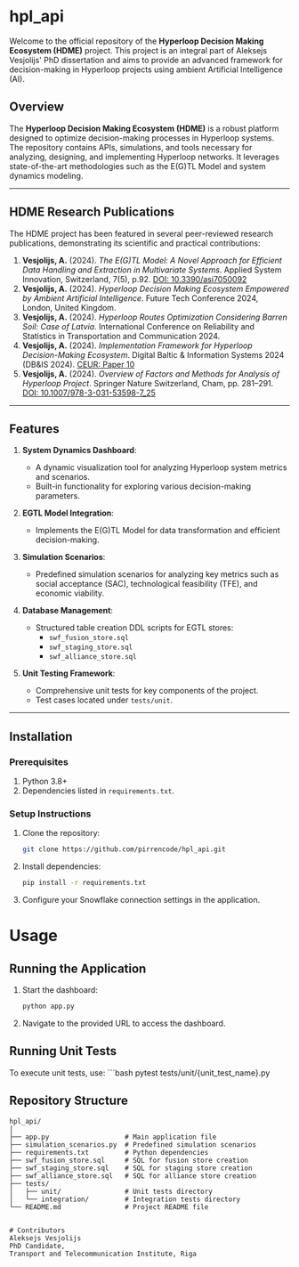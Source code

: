 # hpl_api

Welcome to the official repository of the **Hyperloop Decision Making Ecosystem (HDME)** project. This project is an integral part of Aleksejs Vesjolijs' PhD dissertation and aims to provide an advanced framework for decision-making in Hyperloop projects using ambient Artificial Intelligence (AI).

## Overview

The **Hyperloop Decision Making Ecosystem (HDME)** is a robust platform designed to optimize decision-making processes in Hyperloop systems. The repository contains APIs, simulations, and tools necessary for analyzing, designing, and implementing Hyperloop networks. It leverages state-of-the-art methodologies such as the E(G)TL Model and system dynamics modeling.

---

## HDME Research Publications

The HDME project has been featured in several peer-reviewed research publications, demonstrating its scientific and practical contributions:

1. **Vesjolijs, A.** (2024). *The E(G)TL Model: A Novel Approach for Efficient Data Handling and Extraction in Multivariate Systems*. Applied System Innovation, Switzerland, 7(5), p.92. [DOI: 10.3390/asi7050092](https://doi.org/10.3390/asi7050092)
2. **Vesjolijs, A.** (2024). *Hyperloop Decision Making Ecosystem Empowered by Ambient Artificial Intelligence*. Future Tech Conference 2024, London, United Kingdom.
3. **Vesjolijs, A.** (2024). *Hyperloop Routes Optimization Considering Barren Soil: Case of Latvia*. International Conference on Reliability and Statistics in Transportation and Communication 2024.
4. **Vesjolijs, A.** (2024). *Implementation Framework for Hyperloop Decision-Making Ecosystem*. Digital Baltic & Information Systems 2024 (DB&IS 2024). [CEUR: Paper 10](https://ceur-ws.org/Vol-3698/paper10.pdf)
5. **Vesjolijs, A.** (2024). *Overview of Factors and Methods for Analysis of Hyperloop Project*. Springer Nature Switzerland, Cham, pp. 281–291. [DOI: 10.1007/978-3-031-53598-7_25](https://doi.org/10.1007/978-3-031-53598-7_25)

---

## Features

1. **System Dynamics Dashboard**:
   - A dynamic visualization tool for analyzing Hyperloop system metrics and scenarios.
   - Built-in functionality for exploring various decision-making parameters.

2. **EGTL Model Integration**:
   - Implements the E(G)TL Model for data transformation and efficient decision-making.

3. **Simulation Scenarios**:
   - Predefined simulation scenarios for analyzing key metrics such as social acceptance (SAC), technological feasibility (TFE), and economic viability.

4. **Database Management**:
   - Structured table creation DDL scripts for EGTL stores:
     - `swf_fusion_store.sql`
     - `swf_staging_store.sql`
     - `swf_alliance_store.sql`

5. **Unit Testing Framework**:
   - Comprehensive unit tests for key components of the project.
   - Test cases located under `tests/unit`.

---

## Installation

### Prerequisites
1. Python 3.8+
2. Dependencies listed in `requirements.txt`.

### Setup Instructions
1. Clone the repository:
   ```bash
   git clone https://github.com/pirrencode/hpl_api.git

2. Install dependencies:
   ```bash
   pip install -r requirements.txt

3. Configure your Snowflake connection settings in the application.

# Usage

## Running the Application
1. Start the dashboard:
    ```bash
    python app.py
2. Navigate to the provided URL to access the dashboard.

## Running Unit Tests
To execute unit tests, use:
    ```bash
    pytest tests/unit/{unit_test_name}.py

## Repository Structure

```plaintext
hpl_api/
│
├── app.py                   # Main application file
├── simulation_scenarios.py  # Predefined simulation scenarios
├── requirements.txt         # Python dependencies
├── swf_fusion_store.sql     # SQL for fusion store creation
├── swf_staging_store.sql    # SQL for staging store creation
├── swf_alliance_store.sql   # SQL for alliance store creation
├── tests/
│   ├── unit/                # Unit tests directory
│   └── integration/         # Integration tests directory
└── README.md                # Project README file
       

# Contributors
Aleksejs Vesjolijs
PhD Candidate, 
Transport and Telecommunication Institute, Riga